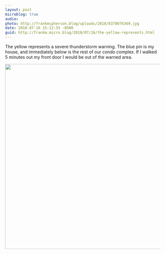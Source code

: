 ```yaml
---
layout: post
microblog: true
audio: 
photo: http://frankmcpherson.blog/uploads/2018/8378076369.jpg
date: 2018-07-16 15:12:33 -0500
guid: http://frankm.micro.blog/2018/07/16/the-yellow-represents.html
---
```

The yellow represents a severe thunderstorm warning. The blue pin is my house, and immediately below is the rest of our condo complex. If I walked 5 minutes out my front door I would be out of the warned area.

<img src="http://frankmcpherson.blog/uploads/2018/8378076369.jpg" width="600" height="600" />

